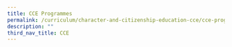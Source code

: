 ```yaml
---
title: CCE Programmes
permalink: /curriculum/character-and-citizenship-education-cce/cce-programmes/
description: ""
third_nav_title: CCE
---
```

